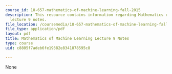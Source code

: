 ```yaml
---
course_id: 18-657-mathematics-of-machine-learning-fall-2015
description: This resource contains information regarding Mathematics of machine learning
  lecture 9 notes.
file_location: /coursemedia/18-657-mathematics-of-machine-learning-fall-2015/c8805f7adeb6fe19382e8341878595c8_MIT18_657F15_L9.pdf
file_type: application/pdf
layout: pdf
title: Mathematics of Machine Learning Lecture 9 Notes
type: course
uid: c8805f7adeb6fe19382e8341878595c8

---
```

None
